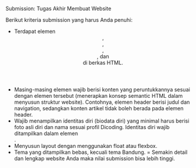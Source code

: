 Submission: Tugas Akhir Membuat Website

Berikut kriteria submission yang harus Anda penuhi:

- Terdapat elemen <header>, <footer>, <main>, <article>, dan <aside> di berkas HTML.
- Masing-masing elemen wajib berisi konten yang peruntukkannya sesuai dengan elemen tersebut (menerapkan konsep semantic HTML dalam menyusun struktur website).
Contohnya, elemen header berisi judul dan navigation, sedangkan konten artikel tidak boleh berada pada elemen header.
- Wajib menampilkan identitas diri (biodata diri) yang minimal harus berisi foto asli diri dan nama sesuai profil Dicoding. Identitas diri wajib ditampilkan dalam elemen <aside>.
- Menyusun layout dengan menggunakan float atau flexbox.
- Tema yang ditampilkan bebas, kecuali tema Bandung.
= Semakin detail dan lengkap website Anda maka nilai submission bisa lebih tinggi.
